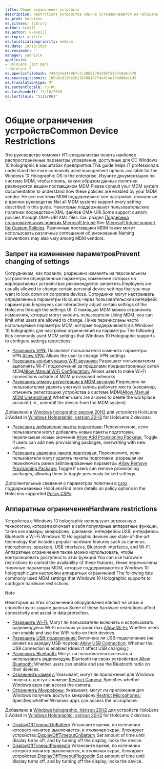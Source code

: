 ```yaml
---
title: Общие ограничения устройств
description: Restrctions устройства обычно устанавливаются на HoloLens.
ms.prod: hololens
ms.sitesec: library
author: evmill
ms.author: v-evmill
ms.topic: article
ms.localizationpriority: medium
ms.date: 10/13/2020
ms.reviewer: ''
manager: yannisle
appliesto:
- HoloLens (1st gen)
- HoloLens 2
ms.openlocfilehash: 744d54a344867c5c38681781580f5357e0a0da70
ms.sourcegitcommit: 108b818130e2627bf08107f4e47ae159dd6ab1d2
ms.translationtype: MT
ms.contentlocale: ru-RU
ms.lasthandoff: 11/10/2020
ms.locfileid: "11162961"
---
```

# <span data-ttu-id="0a7b3-103">Общие ограничения устройств</span><span class="sxs-lookup"><span data-stu-id="0a7b3-103">Common Device Restrictions</span></span> 

<span data-ttu-id="0a7b3-104">Это руководство поможет ИТ-специалистам понять наиболее распространенные параметры управления, доступные для ОС Windows 10 holographic в масштабах предприятия.</span><span class="sxs-lookup"><span data-stu-id="0a7b3-104">This guide helps IT professionals understand the more commonly used management options available for the Windows 10 Holographic OS in the enterprise.</span></span> <span data-ttu-id="0a7b3-105">Изучите документацию по системе MDM, чтобы понять, каким образом данные политики реализуются вашим поставщиком MDM.</span><span class="sxs-lookup"><span data-stu-id="0a7b3-105">Please consult your MDM system documentation to understand how these policies are enabled by your MDM vendor.</span></span> <span data-ttu-id="0a7b3-106">Не все системы MDM поддерживают все настройки, описанные в данном руководстве.</span><span class="sxs-lookup"><span data-stu-id="0a7b3-106">Not all MDM systems support every setting described in this guide.</span></span> <span data-ttu-id="0a7b3-107">Некоторые поддерживают пользовательские политики посредством XML-файлов OMA-URI.</span><span class="sxs-lookup"><span data-stu-id="0a7b3-107">Some support custom policies through OMA-URI XML files.</span></span> <span data-ttu-id="0a7b3-108">См. раздел [Поддержка пользовательских политик Microsoft Intune](https://docs.microsoft.com/mem/intune/configuration/custom-settings-windows-10).</span><span class="sxs-lookup"><span data-stu-id="0a7b3-108">See [Microsoft Intune support for Custom Policies](https://docs.microsoft.com/mem/intune/configuration/custom-settings-windows-10).</span></span> <span data-ttu-id="0a7b3-109">Различные поставщики MDM также могут использовать различные соглашения об именовании.</span><span class="sxs-lookup"><span data-stu-id="0a7b3-109">Naming conventions may also vary among MDM vendors.</span></span>

## <span data-ttu-id="0a7b3-110">Запрет на изменение параметров</span><span class="sxs-lookup"><span data-stu-id="0a7b3-110">Prevent changing of settings</span></span>
<span data-ttu-id="0a7b3-111">Сотрудникам, как правило, разрешено изменять на персональном устройстве определенные параметры, изменение которых на корпоративных устройствах рекомендуется запретить.</span><span class="sxs-lookup"><span data-stu-id="0a7b3-111">Employees are usually allowed to change certain personal device settings that you may want to lock down on corporate devices.</span></span> <span data-ttu-id="0a7b3-112">Сотрудники могут настраивать определенные параметры HoloLens через пользовательский интерфейс параметров.</span><span class="sxs-lookup"><span data-stu-id="0a7b3-112">Employees can interactively adjust certain settings of the HoloLens through the settings UI.</span></span> <span data-ttu-id="0a7b3-113">С помощью MDM можно ограничить изменения, которые могут вносить пользователи.</span><span class="sxs-lookup"><span data-stu-id="0a7b3-113">Using MDM, you can limit what users are allowed to change.</span></span> <span data-ttu-id="0a7b3-114">Ниже перечислены часто используемые параметры MDM, которые поддерживаются в Windows 10 holographic для настройки ограничений на параметры.</span><span class="sxs-lookup"><span data-stu-id="0a7b3-114">The following lists commonly used MDM settings that Windows 10 Holographic supports to configure settings restrictions:</span></span>
-   <span data-ttu-id="0a7b3-115">[Разрешить VPN:](https://docs.microsoft.com/windows/client-management/mdm/policy-csp-settings#settings-allowvpn) Позволяет пользователю изменить параметры VPN.</span><span class="sxs-lookup"><span data-stu-id="0a7b3-115">[Allow VPN:](https://docs.microsoft.com/windows/client-management/mdm/policy-csp-settings#settings-allowvpn) Allows the user to change VPN settings</span></span>
-   <span data-ttu-id="0a7b3-116">[Разрешить конфигурацию WiFi вручную:](https://docs.microsoft.com/windows/client-management/mdm/policy-csp-wifi#wifi-allowmanualwificonfiguration) Разрешает пользователям выполнять Wi-Fi подключений за пределами преднастроенных сетей MDM</span><span class="sxs-lookup"><span data-stu-id="0a7b3-116">[Allow Manual WiFi Configuration:](https://docs.microsoft.com/windows/client-management/mdm/policy-csp-wifi#wifi-allowmanualwificonfiguration) Allows users to make Wi-Fi connections outside of MDM provisioned networks</span></span>
-   <span data-ttu-id="0a7b3-117">[Разрешить отмену регистрации в MDM вручную](https://docs.microsoft.com/windows/client-management/mdm/policy-csp-experience#experience-allowmanualmdmunenrollment) Разрешено ли пользователям удалять учетную запись рабочего места (например, отменить регистрацию устройства в системе MDM)</span><span class="sxs-lookup"><span data-stu-id="0a7b3-117">[Allow Manual MDM Unenrollment](https://docs.microsoft.com/windows/client-management/mdm/policy-csp-experience#experience-allowmanualmdmunenrollment) Whether users are allowed to delete the workplace account (i.e., unenroll the device from the MDM system)</span></span>

<span data-ttu-id="0a7b3-118">Добавлено в [Windows holographic версии 20H2](hololens-release-notes.md#windows-holographic-version-20h2) для устройств HoloLens 2:</span><span class="sxs-lookup"><span data-stu-id="0a7b3-118">Added in [Windows Holographic, version 20H2](hololens-release-notes.md#windows-holographic-version-20h2) for HoloLens 2 devices:</span></span>
- <span data-ttu-id="0a7b3-119">[Разрешить добавление пакета подготовки:](https://docs.microsoft.com/windows/client-management/mdm/policy-csp-security#security-allowaddprovisioningpackage) Переключение, если пользователи могут добавлять новые пакеты подготовки, переписывая новые значения.</span><span class="sxs-lookup"><span data-stu-id="0a7b3-119">[Allow Add Provisioning Package:](https://docs.microsoft.com/windows/client-management/mdm/policy-csp-security#security-allowaddprovisioningpackage) Toggle if users can add new provisioning packages, overwriting with new values.</span></span>
- <span data-ttu-id="0a7b3-120">[Разрешить удаление пакета подготовки:](https://docs.microsoft.com/windows/client-management/mdm/policy-csp-security#security-allowremoveprovisioningpackage) Переключите, если пользователи могут удалять пакеты подготовки, разрешая им переключать ранее заблокированные параметры.</span><span class="sxs-lookup"><span data-stu-id="0a7b3-120">[Allow Remove Provisioning Package:](https://docs.microsoft.com/windows/client-management/mdm/policy-csp-security#security-allowremoveprovisioningpackage) Toggle if users can remove provisioning packages, allowing them to toggle previously locked settings.</span></span>

<span data-ttu-id="0a7b3-121">Дополнительные сведения о параметрах политики в [cspх](https://docs.microsoft.com/windows/client-management/mdm/policy-csps-supported-by-hololens2) , поддерживаемых HoloLens</span><span class="sxs-lookup"><span data-stu-id="0a7b3-121">Find more details on policy options in the HoloLens supported [Policy CSPs](https://docs.microsoft.com/windows/client-management/mdm/policy-csps-supported-by-hololens2)</span></span>

## <span data-ttu-id="0a7b3-122">Аппаратные ограничения</span><span class="sxs-lookup"><span data-stu-id="0a7b3-122">Hardware restrictions</span></span>
<span data-ttu-id="0a7b3-123">Устройства с Windows 10 holographic используют встроенную технологию, которая включает в себя популярные аппаратные функции, такие как камеры, микрофоны, динамики, интерфейсы USB, интерфейсы Bluetooth и Wi-Fi.</span><span class="sxs-lookup"><span data-stu-id="0a7b3-123">Windows 10 Holographic devices use state-of-the-art technology that includes popular hardware features such as cameras, microphones, speakers, USB interfaces, Bluetooth interfaces, and Wi-Fi.</span></span> <span data-ttu-id="0a7b3-124">Аппаратные ограничения также можно использовать, чтобы контролировать доступность этих функций.</span><span class="sxs-lookup"><span data-stu-id="0a7b3-124">You can use hardware restrictions to control the availability of these features.</span></span>
<span data-ttu-id="0a7b3-125">Ниже перечислены типичные параметры MDM, которые поддерживаются в Windows 10 holographic для настройки аппаратных ограничений.</span><span class="sxs-lookup"><span data-stu-id="0a7b3-125">The following lists commonly used MDM settings that Windows 10 Holographic supports to configure hardware restrictions:</span></span>

> [!NOTE]
> <span data-ttu-id="0a7b3-126">Некоторые из этих ограничений оборудования влияют на связь и способствуют защите данных.</span><span class="sxs-lookup"><span data-stu-id="0a7b3-126">Some of these hardware restrictions affect connectivity and assist in data protection.</span></span>

-   <span data-ttu-id="0a7b3-127">[Разрешить Wi-Fi:](https://docs.microsoft.com/windows/client-management/mdm/policy-csp-wifi#wifi-allowwifi) Могут ли пользователи включать и использовать радиомодульы Wi-Fi на своих устройствах.</span><span class="sxs-lookup"><span data-stu-id="0a7b3-127">[Allow Wi-Fi:](https://docs.microsoft.com/windows/client-management/mdm/policy-csp-wifi#wifi-allowwifi) Whether users can enable and use the WiFi radio on their devices.</span></span>
-   <span data-ttu-id="0a7b3-128">[Разрешить USB-подключение:](https://docs.microsoft.com/windows/client-management/mdm/policy-csp-connectivity#connectivity-allowusbconnection) Включено ли USB-подключение (не влияет на зарядку USB-портов).</span><span class="sxs-lookup"><span data-stu-id="0a7b3-128">[Allow USB Connection:](https://docs.microsoft.com/windows/client-management/mdm/policy-csp-connectivity#connectivity-allowusbconnection) Whether the USB connection is enabled (doesn’t affect USB charging.)</span></span>
-   <span data-ttu-id="0a7b3-129">[Разрешить Bluetooth:](https://docs.microsoft.com/windows/client-management/mdm/policy-csp-connectivity#connectivity-allowbluetooth) Могут ли пользователи включать и использовать радиомодуль Bluetooth на своих устройствах.</span><span class="sxs-lookup"><span data-stu-id="0a7b3-129">[Allow Bluetooth:](https://docs.microsoft.com/windows/client-management/mdm/policy-csp-connectivity#connectivity-allowbluetooth) Whether users can enable and use the Bluetooth radio on their devices.</span></span>
-   <span data-ttu-id="0a7b3-130">[Ограничить камеру:](https://docs.microsoft.com/windows/client-management/mdm/policy-csp-privacy#privacy-letappsaccesscamera) Указывает, могут ли приложения для Windows получать доступ к камере.</span><span class="sxs-lookup"><span data-stu-id="0a7b3-130">[Restrict Camera:](https://docs.microsoft.com/windows/client-management/mdm/policy-csp-privacy#privacy-letappsaccesscamera) Specifies whether Windows apps can access the camera.</span></span>
-   <span data-ttu-id="0a7b3-131">[Ограничить Микрофоны:](https://docs.microsoft.com/windows/client-management/mdm/policy-csp-privacy#privacy-letappsaccessmicrophone) Указывает, могут ли приложения для Windows получать доступ к микрофону.</span><span class="sxs-lookup"><span data-stu-id="0a7b3-131">[Restrict Microphones:](https://docs.microsoft.com/windows/client-management/mdm/policy-csp-privacy#privacy-letappsaccessmicrophone) Specifies whether Windows apps can access the microphone.</span></span>

<span data-ttu-id="0a7b3-132">Добавлено в [Windows holographic, Verison 20H2](hololens-release-notes.md#windows-holographic-version-20h2) для устройств HoloLens 2.</span><span class="sxs-lookup"><span data-stu-id="0a7b3-132">Added in [Windows Holographic, verison 20H2](hololens-release-notes.md#windows-holographic-version-20h2) for HoloLens 2 devices.</span></span> 
- <span data-ttu-id="0a7b3-133">[DisplayOffTimeoutOnBattery](https://docs.microsoft.com/windows/client-management/mdm/policy-csp-power#power-displayofftimeoutonbattery) Установите время, по истечении которого монитор выключается, и отключая экран, блокирует устройство.</span><span class="sxs-lookup"><span data-stu-id="0a7b3-133">[DisplayOffTimeoutOnBattery](https://docs.microsoft.com/windows/client-management/mdm/policy-csp-power#power-displayofftimeoutonbattery) Set amount of time until display turns off, and by turning off the display, locks the device.</span></span> 
- <span data-ttu-id="0a7b3-134">[DisplayOffTimeoutPluggedIn](https://docs.microsoft.com/windows/client-management/mdm/policy-csp-power#power-displayofftimeoutpluggedin) Установите время, по истечении которого монитор выключается, и отключая экран, блокирует устройство.</span><span class="sxs-lookup"><span data-stu-id="0a7b3-134">[DisplayOffTimeoutPluggedIn](https://docs.microsoft.com/windows/client-management/mdm/policy-csp-power#power-displayofftimeoutpluggedin) Set amount of time until display turns off, and by turning off the display, locks the device.</span></span> 
